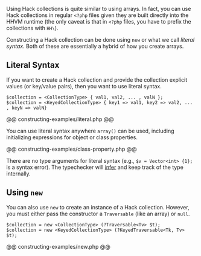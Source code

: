 Using Hack collections is quite similar to using arrays. In fact, you can use Hack collections in regular `<?php` files given they are built directly into the HHVM runtime (the only caveat is that in `<?php` files, you have to prefix the collections with `HH\`). 

Constructing a Hack collection can be done using `new` or what we call *literal syntax*. Both of these are essentially a hybrid of how you create arrays.

## Literal Syntax

If you want to create a Hack collection and provide the collection explicit values (or key/value pairs), then you want to use literal syntax.

```
$collection = <CollectionType> { val1, val2, ... , valN };
$collection = <KeyedCollectionType> { key1 => val1, key2 => val2, ... , keyN => valN}
```

@@ constructing-examples/literal.php @@

You can use literal syntax anywhere `array()` can be used, including initializing expressions for object or class properties.

@@ constructing-examples/class-property.php @@

There are no type arguments for literal syntax (e.g., `$v = Vector<int> {1};` is a syntax error). The typechecker will [infer](../types/inference.md) and keep track of the type internally.

## Using `new`

You can also use `new` to create an instance of a Hack collection. However, you must either pass the constructor a `Traversable` (like an array) or `null`.

```
$collection = new <CollectionType> (?Traversable<Tv> $t);
$collection = new <KeyedCollectionType> (?KeyedTraversable<Tk, Tv> $t);
```

@@ constructing-examples/new.php @@
